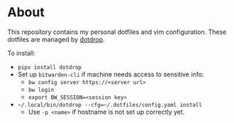 # About

This repository contains my personal dotfiles and vim configuration.
These dotfiles are managed by [dotdrop](https://github.com/deadc0de6/dotdrop/).

To install:

- `pipx install dotdrop`
- Set up `bitwarden-cli` if machine needs access to sensitive info:
  - `bw config server https://<server url>`
  - `bw login`
  - `export BW_SESSION=<session key>`
- `~/.local/bin/dotdrop --cfg=~/.dotfiles/config.yaml install`
  - Use `-p <name>` if hostname is not set up correctly yet.
